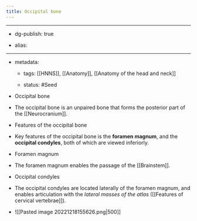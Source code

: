 ```yaml
---
title: Occipital bone
---
```


- --

- dg-publish: true

- alias:

- --

- metadata:
	 - tags: [[HNNS]], [[Anatomy]], [[Anatomy of the head and neck]]

	 - status: #Seed 

- Occipital bone

- The occipital bone is an unpaired bone that forms the posterior part of the [[Neurocranium]].

- Features of the occipital bone

- Key features of the occipital bone is the **foramen magnum**, and the **occipital condyles**, both of which are viewed inferiorly.

- Foramen magnum

- The foramen magnum enables the passage of the [[Brainstem]].

- Occipital condyles

- The occipital condyles are located laterally of the foramen magnum, and enables articulation with the *lateral masses of the atlas* ([[Features of cervical vertebrae]]).

- ![[Pasted image 20221218155626.png|500]]
